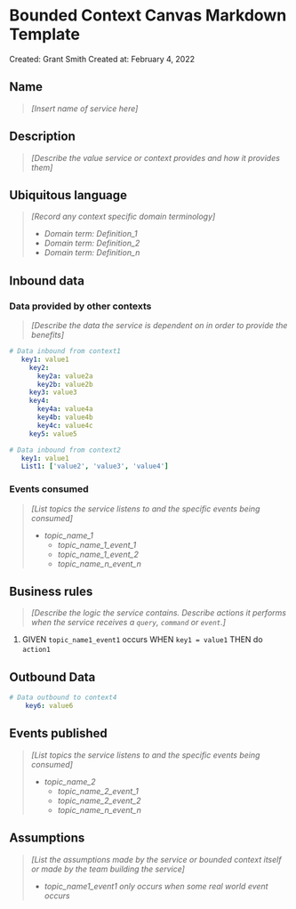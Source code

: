 # Bounded Context Canvas Markdown Template

Created: Grant Smith Created at: February 4, 2022

## Name

>*[Insert name of service here]*

## Description

>*[Describe the value service or context provides and how it provides them]*

## Ubiquitous language

>*[Record any context specific domain terminology]*
>
>- *Domain term: Definition_1*
>- *Domain term: Definition_2*
>- *Domain term: Definition_n*

## Inbound data

### Data provided by other contexts

>*[Describe the data the service is dependent on in order to provide the benefits]*

```yaml
# Data inbound from context1
   key1: value1
     key2: 
       key2a: value2a
       key2b: value2b
     key3: value3
     key4: 
       key4a: value4a
       key4b: value4b
       key4c: value4c
     key5: value5
```

```yaml
# Data inbound from context2
   key1: value1
   List1: ['value2', 'value3', 'value4']
```

### Events consumed

>*[List topics the service listens to and the specific events being consumed]*
>
>- *topic_name_1*
>   - *topic_name_1_event_1*
>   - *topic_name_1_event_2*
>   - *topic_name_n_event_n*

## Business rules

> *[Describe the logic the service contains. Describe actions it performs when the service receives a `query`, `command` or `event`.]*

1. GIVEN `topic_name1_event1` occurs WHEN `key1 = value1` THEN do `action1`

## Outbound Data

```yaml
# Data outbound to context4
    key6: value6
```

## Events published

>*[List topics the service listens to and the specific events being consumed]*
>
>- *topic_name_2*
>   - *topic_name_2_event_1*
>   - *topic_name_2_event_2*
>   - *topic_name_n_event_n*

## Assumptions

> *[List the assumptions made by the service or bounded context itself or made by the team building the service]*
>
>- *topic_name1_event1 only occurs when some real world event occurs*

